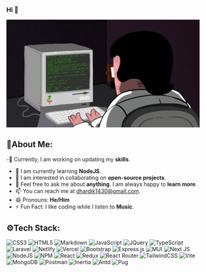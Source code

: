 ### Hi 👋
<!-- [![](https://visitcount.itsvg.in/api?id=hardik-143&label=Profile%20Views&icon=0&pretty=true)](https://visitcount.itsvg.in) -->
![Github readme banner](https://raw.githubusercontent.com/hardik-143/hardik-143/main/assets/profile.gif)

## 👋About Me:

-🔭 Currently, I am working on updating my **skills**.
- 🌱 I am currently learning **NodeJS**.
- 👯 I am interested in collaborating on **open-source projects**.
- 💬 Feel free to ask me about **anything**.  I am always happy to **learn more**.
- 📫 You can reach me at dhardik1430@gmail.com.
- 😄 Pronouns: **He/Him**
- ⚡ Fun Fact: I like coding while I listen to **Music**.

## ⚙Tech Stack:
![CSS3](https://img.shields.io/badge/css3-254bde?style=for-the-badge&logo=css3&logoColor=white) 
![HTML5](https://img.shields.io/badge/html5-de4a25?style=for-the-badge&logo=html5&logoColor=white) 
![Markdown](https://img.shields.io/badge/markdown-000000?style=for-the-badge&logo=markdown&logoColor=white) 
![JavaScript](https://img.shields.io/badge/javascript-f8e933?style=for-the-badge&logo=javascript&logoColor=black) 
![JQuery](https://img.shields.io/badge/JQuery-0f64a7?style=for-the-badge&logo=jquery&logoColor=white) 
![TypeScript](https://img.shields.io/badge/typescript-2f75c0?style=for-the-badge&logo=typescript&logoColor=white) 
![Laravel](https://img.shields.io/badge/laravel-f02c1f?style=for-the-badge&logo=laravel&logoColor=white)
![Netlify](https://img.shields.io/badge/netlify-36bdba?style=for-the-badge&logo=netlify&logoColor=white) 
![Vercel](https://img.shields.io/badge/vercel-000000?style=for-the-badge&logo=vercel&logoColor=white) 
![Bootstrap](https://img.shields.io/badge/bootstrap-8520f6?style=for-the-badge&logo=bootstrap&logoColor=white) 
![Express.js](https://img.shields.io/badge/express.js-5097ae?style=for-the-badge&logo=express&logoColor=white) 
![MUI](https://img.shields.io/badge/MUI-067fff?style=for-the-badge&logo=mui&logoColor=white) 
![Next JS](https://img.shields.io/badge/Next-black?style=for-the-badge&logo=next.js&logoColor=white) 
![NodeJS](https://img.shields.io/badge/node.js-6DA55F?style=for-the-badge&logo=node.js&logoColor=white) 
![NPM](https://img.shields.io/badge/NPM-c63535?style=for-the-badge&logo=npm&logoColor=white) 
![React](https://img.shields.io/badge/react-000000?style=for-the-badge&logo=react&logoColor=%2361DAFB) 
![Redux](https://img.shields.io/badge/redux-7649bc?style=for-the-badge&logo=redux&logoColor=white) 
![React Router](https://img.shields.io/badge/React_Router-CA4245?style=for-the-badge&logo=react-router&logoColor=white) 
![TailwindCSS](https://img.shields.io/badge/tailwindcss-38bdf8?style=for-the-badge&logo=tailwind-css&logoColor=white) 
![Vite](https://img.shields.io/badge/vite-5aacf8?style=for-the-badge&logo=vite&logoColor=white) 
![MongoDB](https://img.shields.io/badge/MongoDB-32a54e?style=for-the-badge&logo=mongodb&logoColor=white) 
![Postman](https://img.shields.io/badge/Postman-f86c37?style=for-the-badge&logo=postman&logoColor=white) 
![Inertia](https://img.shields.io/badge/inertia-5468ff?style=for-the-badge&logo=inertia&logoColor=white)
![Antd](https://img.shields.io/badge/antd-32c4fe?style=for-the-badge&logo=ant-design&logoColor=white)
![Pug](https://img.shields.io/badge/pug-ecc9a2?style=for-the-badge&logo=pug&logoColor=black)